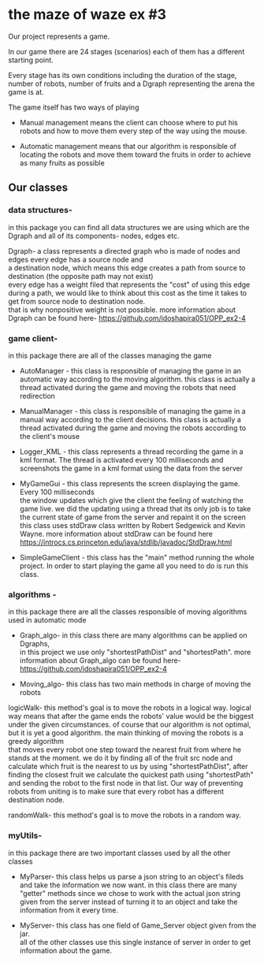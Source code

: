 # the maze of waze ex #3 
  
Our project represents a game. 
  
In our game there are 24 stages (scenarios) each of them has a different starting point. 
  
Every stage has its own conditions including the duration of the stage, number of robots, number of fruits and a Dgraph representing the arena the game is at. 
  
The game itself has two ways of playing 
  
* Manual management means the client can choose where to put his robots and how to move them every step of the way using the mouse. 
  
* Automatic management means that our algorithm is responsible of locating the robots and 
move them toward the fruits in order to achieve as many fruits as possible 
  
## Our classes 
  
 ### data structures-  
in this package you can find all data structures we are using which are the Dgraph and all of its components- nodes, edges etc. 
  
Dgraph- a class represents a directed graph who is made of nodes and edges every edge has a source node and  
a destination node, which means this edge creates a path from source to destination (the opposite path may not exist)  
every edge has a weight filed that represents the "cost" of using this edge during a path, 
we would like to think about this cost as the time it takes to get from source node to destination node.  
that is why nonpositive weight is not possible. 
more information about Dgraph can be found here- https://github.com/idoshapira051/OPP_ex2-4 
  
  ### game client- 
in this package there are all of the classes managing the game 
  
* AutoManager - this class is responsible of managing the game in an automatic way according to the moving algorithm. this class is actually a thread activated during the game and moving the robots that need redirection 
  
* ManualManager - this class is responsible of managing the game in a manual way according to the client decisions. this class is actually a thread activated during the game and moving the robots according to the client's mouse 
  
* Logger_KML - this class represents a thread recording the game in a kml format. The thread is activated every 100 milliseconds 
and screenshots the game in a kml format using the data from the server  
  
* MyGameGui - this class represents the screen displaying the game. Every 100 milliseconds  
the window updates which give the client the feeling of watching the game live. 
we did the updating using a thread that its only job is to take the current state of game from the server and repaint it on the screen 
this class uses stdDraw class written by Robert Sedgewick and Kevin Wayne. more information about stdDraw can be found here https://introcs.cs.princeton.edu/java/stdlib/javadoc/StdDraw.html 
  
* SimpleGameClient - this class has the "main" method running the whole project. In order to start playing the game all you need to do is run this class. 
  
###  algorithms - 
in this package there are all the classes responsible of moving algorithms used in automatic mode 
  
* Graph_algo- in this class there are many algorithms can be applied on Dgraphs,  
in this project we use only "shortestPathDist" and "shortestPath". more information about Graph_algo can be found here- https://github.com/idoshapira051/OPP_ex2-4 
  
* Moving_algo- this class has two main methods in charge of moving the robots 
  
logicWalk- this method's goal is to move the robots in a logical way. 
logical way means that after the game ends the robots' value would be the biggest under the given circumstances. 
of course that our algorithm is not optimal, but it is yet a good algorithm. 
the main thinking of moving the robots is a greedy algorithm  
that moves every robot one step toward the nearest fruit from where he stands at the moment. 
we do it by finding all of the fruit src node and calculate which fruit is the nearest to us 
by using "shortestPathDist", after finding the closest fruit we calculate the quickest path 
using "shortestPath" and sending the robot to the first node in that list. 
Our way of preventing robots from uniting is to make sure that every robot has a different destination node. 
  
randomWalk- this method's goal is to move the robots in a random way. 
     
### myUtils- 
in this package there are two important classes used by all the other classes 
  
* MyParser- this class helps us parse a json string to an object's fileds and take the information we now want. 
in this class there are many "getter" methods since we chose to work with the actual json string given from the server instead of turning it to an object and take the information from it every time. 
  
* MyServer- this class has one field of Game_Server object given from the jar.  
all of the other classes use this single instance of server in order to get information about the game. 
   
 
